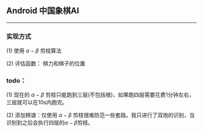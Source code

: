 ## Android 中国象棋AI
---

### 实现方式 

(1) 使用 $\alpha-\beta$ 剪枝算法

(2) 评估函数： 棋力和棋子的位置

### todo：

(1) 现在的 $\alpha-\beta$ 剪枝只能跑到三层(不包括根)，如果跑四层需要花费1分钟左右，三层就可以在10s内跑完。

(2) 添加棋谱：仅使用 $\alpha-\beta$ 剪枝很难防范一些套路。我只进行了双炮的识别，当识别到之后会执行四层的$\alpha-\beta$剪枝。
